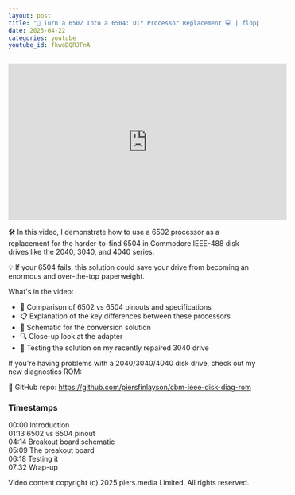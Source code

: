 ```yaml
---
layout: post
title: "🔄 Turn a 6502 Into a 6504: DIY Processor Replacement 💻 | floppies rock"
date: 2025-04-22
categories: youtube
youtube_id: fkwoDQRJFnA
---
```


<!-- You can customize your embedded video appearance -->
<div class="video-container">
    <iframe 
        width="560" 
        height="315" 
        src="https://www.youtube.com/embed/fkwoDQRJFnA" 
        frameborder="0" 
        allow="accelerometer; autoplay; encrypted-media; gyroscope; picture-in-picture" 
        allowfullscreen>
    </iframe>
</div>

🛠️ In this video, I demonstrate how to use a 6502 processor as a replacement for the harder-to-find 6504 in Commodore IEEE-488 disk drives like the 2040, 3040, and 4040 series.  

💡 If your 6504 fails, this solution could save your drive from becoming an enormous and over-the-top paperweight.  

What's in the video:  
* 🧩 Comparison of 6502 vs 6504 pinouts and specifications  
* 📋 Explanation of the key differences between these processors  
* 📝 Schematic for the conversion solution  
* 🔍 Close-up look at the adapter  
* 🧪 Testing the solution on my recently repaired 3040 drive  

If you're having problems with a 2040/3040/4040 disk drive, check out my new diagnostics ROM:  

📂 GitHub repo: <https://github.com/piersfinlayson/cbm-ieee-disk-diag-rom>  


### Timestamps

00:00 Introduction  
01:13 6502 vs 6504 pinout  
04:14 Breakout board schematic  
05:09 The breakout board  
06:18 Testing it  
07:32 Wrap-up  

Video content copyright (c) 2025 piers.media Limited. All rights reserved.  